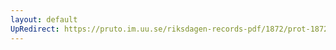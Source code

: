 ```yaml
---
layout: default
UpRedirect: https://pruto.im.uu.se/riksdagen-records-pdf/1872/prot-1872--ak--427/prot-1872--ak--427_004.pdf
---
```

